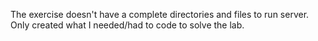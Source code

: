 The exercise doesn't have a complete directories and files to run server. Only created what I needed/had to code to solve the lab.

